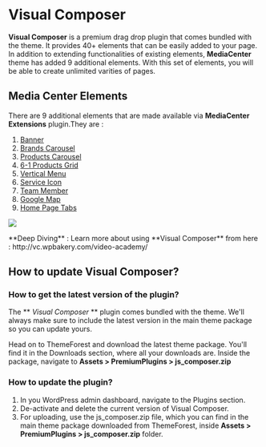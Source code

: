# Visual Composer

**Visual Composer** is a premium drag drop plugin that comes bundled with the theme. It provides 40+ elements that can be easily added to your page. In addition to extending functionalities of existing elements, **MediaCenter** theme has added 9 additional elements. With this set of elements, you will be able to create unlimited varities of pages.

## Media Center Elements

There are 9 additional elements that are made available via **MediaCenter Extensions** plugin.They are :

1. [Banner](visual_composer/banner.md)
2. [Brands Carousel](visual_composer/brands_carousel.md)
3. [Products Carousel](visual_composer/products_carousel.md)
4. [6-1 Products Grid](visual_composer/6-1_products_grid.md)
5. [Vertical Menu](visual_composer/vertical_menu.md)
6. [Service Icon](visual_composer/service_icon.md)
7. [Team Member](visual_composer/team_member.md)
8. [Google Map](visual_composer/google_map.md)
9. [Home Page Tabs](visual_composer/home_page_tabs.md)

![](https://raw.githubusercontent.com/ibndawood/mcwpdoc/master/assets/images/visual-composer-mc-elements.png)

<div class="alert alert-info">**Deep Diving** : Learn more about using **Visual Composer** from here : http://vc.wpbakery.com/video-academy/ </div>

## How to update Visual Composer?

### How to get the latest version of the plugin?

The ** *Visual Composer* ** plugin comes bundled with the theme. We'll always make sure to include the latest version in the main theme package so you can update yours.

Head on to ThemeForest and download the latest theme package. You'll find it in the Downloads section, where all your downloads are. Inside the package, navigate to **Assets > PremiumPlugins > js_composer.zip**

### How to update the plugin?

1. In you WordPress admin dashboard, navigate to the Plugins section.
2. De-activate and delete the current version of Visual Composer.
3. For uploading, use the js_composer.zip file, which you can find in the main theme package downloaded from ThemeForest, inside **Assets > PremiumPlugins > js_composer.zip** folder.
